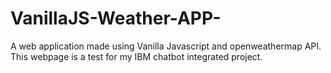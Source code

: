 # VanillaJS-Weather-APP-

A web application made using Vanilla Javascript and openweathermap API. This webpage is a test for my IBM chatbot integrated project.

